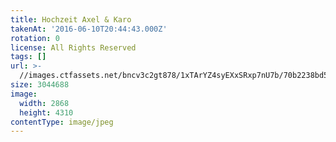```yaml
---
title: Hochzeit Axel & Karo
takenAt: '2016-06-10T20:44:43.000Z'
rotation: 0
license: All Rights Reserved
tags: []
url: >-
  //images.ctfassets.net/bncv3c2gt878/1xTArYZ4syEXxSRxp7nU7b/70b2238bd51017c641449532aab4cc44/hochzeit-axel--karo_28144227746_o
size: 3044688
image:
  width: 2868
  height: 4310
contentType: image/jpeg
---
```


